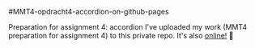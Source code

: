 #MMT4-opdracht4-accordion-on-github-pages

Preparation for assignment 4: accordion
I've uploaded my work (MMT4 preparation for assignment 4) to this private repo.  It's also <a href="
" >online!</a> 🥳
